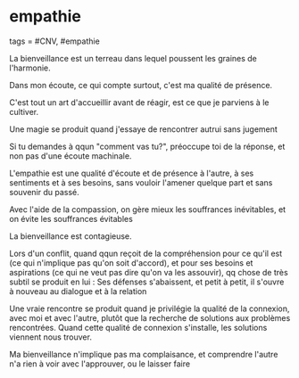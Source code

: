 # empathie
tags = #CNV, #empathie

La bienveillance est un terreau dans lequel poussent les graines de l'harmonie.

Dans mon écoute, ce qui compte surtout, c'est ma qualité de présence.

C'est tout un art d'accueillir avant de réagir, est ce que je parviens à le cultiver.

Une magie se produit quand j'essaye de rencontrer autrui sans jugement

Si tu demandes à qqun "comment vas tu?", préoccupe toi de la réponse, et non pas d'une écoute machinale.

L'empathie est une qualité d'écoute et de présence à l'autre, à ses sentiments et à ses besoins, sans vouloir l'amener quelque part et sans souvenir du passé.

Avec l'aide de la compassion, on gère mieux les souffrances inévitables, et on évite les souffrances évitables

La bienveillance est contagieuse.

Lors d'un conflit, quand qqun reçoit de la compréhension pour ce qu'il est (ce qui n'implique pas qu'on soit d'accord), et pour ses besoins et aspirations (ce qui ne veut pas dire qu'on va les assouvir), qq chose de très subtil se produit en lui : Ses défenses s'abaissent, et petit à petit, il s'ouvre à nouveau au dialogue et à la relation

Une vraie rencontre se produit quand je privilégie la qualité de la connexion, avec moi et avec l'autre, plutôt que la recherche de solutions aux problèmes rencontrées. Quand cette qualité de connexion s'installe, les solutions viennent nous trouver.

Ma bienveillance n'implique pas ma complaisance, et comprendre l'autre n'a rien à voir avec l'approuver, ou le laisser faire

